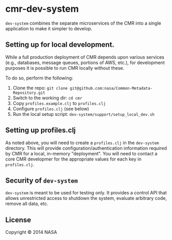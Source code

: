# cmr-dev-system

`dev-system` combines the separate microservices of the CMR into a single
application to make it simpler to develop.

## Setting up for local development.

While a full production deployment of CMR depends upon various services (e.g.,
databases, message queues, portions of AWS, etc.), for development purposes it
is possible to run CMR locally without these.

To do so, perform the following:

1. Clone the repo: `git clone git@github.com:nasa/Common-Metadata-Repository.git`
2. Switch to the working dir: `cd cmr`
3. Copy `profiles.example.clj` to `profiles.clj`
4. Configure `profiles.clj` (see below)
3. Run the local setup script: `dev-system/support/setup_local_dev.sh`

## Setting up profiles.clj

As noted above, you will need to create a `profiles.clj` in the `dev-system`
directory. This will provide configuration/authentication information required
by CMR for a local, in-memory "deployment". You will need to contact a core
CMR developmer for the appropriate values for each key in `profiles.clj`.

## Security of `dev-system`

`dev-system` is meant to be used for testing only. It provides a control API
that allows unrestricted access to shutdown the system, evaluate arbitrary
code, remove all data, etc.

## License

Copyright © 2014 NASA
